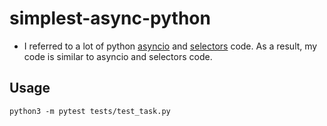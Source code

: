 # simplest-async-python
- I referred to a lot of python [asyncio](https://github.com/python/cpython/tree/6abddd9f6afdddc09031989e0deb25e301ecf315/Lib/asyncio) and [selectors](https://github.com/python/cpython/blob/6abddd9f6afdddc09031989e0deb25e301ecf315/Lib/selectors.py) code. As a result, my code is similar to asyncio and selectors code.
## Usage
```shell
python3 -m pytest tests/test_task.py
```

